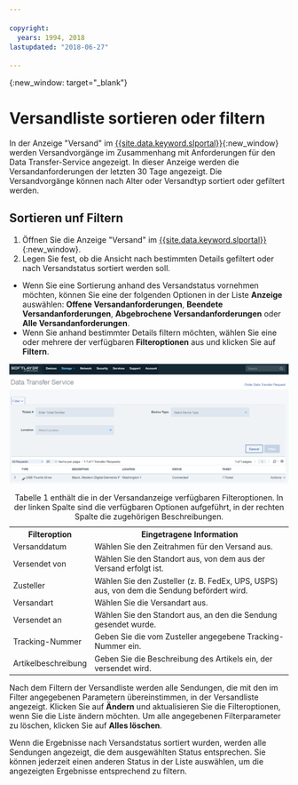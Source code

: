 ```yaml
---

copyright:
  years: 1994, 2018
lastupdated: "2018-06-27"

---
```

{:new_window: target="_blank"}

# Versandliste sortieren oder filtern

In der Anzeige "Versand" im [{{site.data.keyword.slportal}}](https://control.softlayer.com/){:new_window} werden Versandvorgänge im Zusammenhang mit Anforderungen für den Data Transfer-Service angezeigt. In dieser Anzeige werden die Versandanforderungen der letzten 30 Tage angezeigt. Die Versandvorgänge können nach Alter oder Versandtyp sortiert oder gefiltert werden. 

## Sortieren unf Filtern

1. Öffnen Sie die Anzeige "Versand" im [{{site.data.keyword.slportal}}](https://control.softlayer.com/){:new_window}. 
2. Legen Sie fest, ob die Ansicht nach bestimmten Details gefiltert oder nach Versandstatus sortiert werden soll.
  - Wenn Sie eine Sortierung anhand des Versandstatus vornehmen möchten, können Sie eine der folgenden Optionen in der Liste **Anzeige** auswählen: **Offene Versandanforderungen**, **Beendete Versandanforderungen**, **Abgebrochene Versandanforderungen** oder **Alle Versandanforderungen**.
  - Wenn Sie anhand bestimmter Details filtern möchten, wählen Sie eine oder mehrere der verfügbaren **Filteroptionen** aus und klicken Sie auf **Filtern**.


![DTS-Versandanzeige](/images/DTSShipmentScreen.PNG)

<table><caption>Tabelle 1 enthält die in der Versandanzeige verfügbaren Filteroptionen. In der linken Spalte sind die verfügbaren Optionen aufgeführt, in der rechten Spalte die zugehörigen Beschreibungen.</caption>
<tr><th>Filteroption</th><th>Eingetragene Information</th></tr>
<tr><td>Versanddatum</td><td>Wählen Sie den Zeitrahmen für den Versand aus.</td></tr>
<tr><td>Versendet von</td><td>Wählen Sie den Standort aus, von dem aus der Versand erfolgt ist.</td></tr>
<tr><td>Zusteller</td><td>Wählen Sie den Zusteller (z. B. FedEx, UPS, USPS) aus, von dem die Sendung befördert wird.</td></tr>
<tr><td>Versandart</td><td>Wählen Sie die Versandart aus.</td></tr>
<tr><td>Versendet an</td><td>Wählen Sie den Standort aus, an den die Sendung gesendet wurde.</td></tr>
<tr><td>Tracking-Nummer</td><td>Geben Sie die vom Zusteller angegebene Tracking-Nummer ein.</td></tr>
<tr><td>Artikelbeschreibung</td><td>Geben Sie die Beschreibung des Artikels ein, der versendet wird.</td></tr>
</table>


Nach dem Filtern der Versandliste werden alle Sendungen, die mit den im Filter angegebenen Parametern übereinstimmen, in der Versandliste angezeigt. Klicken Sie auf **Ändern** und aktualisieren Sie die Filteroptionen, wenn Sie  die Liste ändern möchten. Um alle angegebenen Filterparameter zu löschen, klicken Sie auf **Alles löschen**. 

Wenn die Ergebnisse nach Versandstatus sortiert wurden, werden alle Sendungen angezeigt, die dem ausgewählten Status entsprechen. Sie können jederzeit einen anderen Status in der Liste auswählen, um die angezeigten Ergebnisse entsprechend zu filtern.
